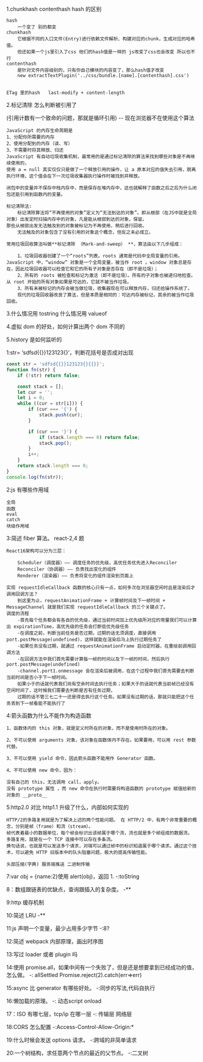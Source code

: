 1.chunkhash contenthash hash 的区别
```text
hash 
    一个变了 别的都变
chunkhash  
    它根据不同的入口文件(Entry)进行依赖文件解析、构建对应的chunk，生成对应的哈希值。
    但还如果一个js里引入了css 他们的hash值是一样的 js改变了css也会改变 所以也不行
contenthash
    是针对文件内容级别的，只有你自己模块的内容变了，那么hash值才改变
    new extractTextPlugin('../css/bundle.[name].[contenthash].css')


ETag 里的hash   last-modify + content-length
```

2.标记清除 怎么判断被引用了

(引用计数有一个致命的问题，那就是循环引用) -- 现在浏览器不在使用这个算法

```text
JavaScript 的内存生命周期是
1、分配你所需要的内存
2、使用分配到的内存（读、写）
3、不需要时将其释放、归还
JavaScript 有自动垃圾收集机制，最常用的是通过标记清除的算法来找到哪些对象是不再继续使用的，
使用 a = null 其实仅仅只是做了一个释放引用的操作，让 a 原本对应的值失去引用，脱离执行环境，这个值会在下一次垃圾收集器执行操作时被找到并释放。

闭包中的变量并不保存中栈内存中，而是保存在堆内存中，这也就解释了函数之后之后为什么闭包还能引用到函数内的变量。

标记清除法:
    标记清除算法将“不再使用的对象”定义为“无法到达的对象”。即从根部（在JS中就是全局对象）出发定时扫描内存中的对象，凡是能从根部到达的对象，保留。
那些从根部出发无法触及到的对象被标记为不再使用，稍后进行回收。
    无法触及的对象包含了没有引用的对象这个概念，但反之未必成立。

常用垃圾回收算法叫做**标记清除 （Mark-and-sweep） **，算法由以下几步组成：

    1、垃圾回收器创建了一个“roots”列表。roots 通常是代码中全局变量的引用。JavaScript 中，“window” 对象是一个全局变量，被当作 root 。window 对象总是存在，因此垃圾回收器可以检查它和它的所有子对象是否存在（即不是垃圾）；
    2、所有的 roots 被检查和标记为激活（即不是垃圾）。所有的子对象也被递归地检查。从 root 开始的所有对象如果是可达的，它就不被当作垃圾。
    3、所有未被标记的内存会被当做垃圾，收集器现在可以释放内存，归还给操作系统了。
    现代的垃圾回收器改良了算法，但是本质是相同的：可达内存被标记，其余的被当作垃圾回收。
```

3.什么情况用 tostring 什么情况用 valueof

4.虚拟 dom 的好处，如何计算出两个 dom 不同的

5.history 是如何监听的

1:str= ‘sdfsd{{}}123123{}’，判断花括号是否成对出现

```javascript
const str = 'sdfsd{{}}123123{}{{}}';
function fn(str) {
    if (!str) return false;

    const stack = [];
    let cur = '';
    let i = 0;
    while ((cur = str[i])) {
        if (cur === '{') {
            stack.push(cur);
        }

        if (cur === '}') {
            if (stack.length === 0) return false;
            stack.pop();
        }
        i++;
    }
    return stack.length === 0;
}
console.log(fn(str));
```

2:js 有哪些作用域

```text
全局
函数
eval
catch
块级作用域
```

3:简述 fiber 算法。 react-2,4 题

```text
React16架构可以分为三层：

    Scheduler（调度器）—— 调度任务的优先级，高优任务优先进入Reconciler
    Reconciler（协调器）—— 负责找出变化的组件
    Renderer（渲染器）—— 负责将变化的组件渲染到页面上

实现 requestIdleCallback 函数的核心只有一点，如何多次在浏览器空闲时且是渲染后才调用回调方法？
    到这里为止，requestAnimationFrame + 计算帧时间及下一帧时间 + MessageChannel 就是我们实现 requestIdleCallback 的三个关键点了。
调度的流程
    -首先每个任务都会有各自的优先级，通过当前时间加上优先级所对应的常量我们可以计算出 expirationTime，高优先级的任务会打断低优先级任务
    -在调度之前，判断当前任务是否过期，过期的话无须调度，直接调用 port.postMessage(undefined)，这样就能在渲染后马上执行过期任务了
    -如果任务没有过期，就通过 requestAnimationFrame 启动定时器，在重绘前调用回调方法
    -在回调方法中我们首先需要计算每一帧的时间以及下一帧的时间，然后执行 port.postMessage(undefined)
    -channel.port1.onmessage 会在渲染后被调用，在这个过程中我们首先需要去判断当前时间是否小于下一帧时间。
    如果小于的话就代表我们尚有空余时间去执行任务；如果大于的话就代表当前帧已经没有空闲时间了，这时候我们需要去判断是否有任务过期，
    过期的话不管三七二十一还是得去执行这个任务。如果没有过期的话，那就只能把这个任务丢到下一帧看能不能执行了
```

4:箭头函数为什么不能作为构造函数

```text
1、函数体内的 this 对象，就是定义时所在的对象，而不是使用时所在的对象。

2、不可以使用 arguments 对象，该对象在函数体内不存在。如果要用，可以用 rest 参数代替。

3、不可以使用 yield 命令，因此箭头函数不能用作 Generator 函数。

4、不可以使用 new 命令，因为：

没有自己的 this，无法调用 call，apply。
没有 prototype 属性 ，而 new 命令在执行时需要将构造函数的 prototype 赋值给新的对象的 __proto__

```

5:http2.0 对比 http1.1 升级了什么，内部如何实现的

```text
HTTP/2的多路复用就是为了解决上述的两个性能问题。 在 HTTP/2 中，有两个非常重要的概念，分别是帧（frame）和流（stream）。 
帧代表着最小的数据单位，每个帧会标识出该帧属于哪个流，流也就是多个帧组成的数据流。 多路复用，就是在一个 TCP 连接中可以存在多条流。
换句话说，也就是可以发送多个请求，对端可以通过帧中的标识知道属于哪个请求。通过这个技术，可以避免 HTTP 旧版本中的队头阻塞问题，极大的提高传输性能。

头部压缩(字典) 服务端推送 二进制传输
```

7:var obj = {name:2}使用 alert(obj)，返回 1. -:toString

8：数组跟链表的优缺点，查询跟插入的复杂度。 -\*\*

9:http 缓存机制

10:简述 LRU -\*\*

11:js 声明一个变量，最少占用多少字节 -:8?

12:简述 webpack 内部原理，画出时序图

13:写过 loader 或者 plugin 吗

14:使用 promise.all，如果中间有一个失败了，但是还是想要拿到已经成功的值，怎么做。 -: allSettled Promise.reject(2).catch(err=>err)

15:async 比 generator 有哪些好处。 -:同步的写法,代码自执行

16:懒加载的原理。 -: 动态script onload

17：ISO 有哪七层，tcp/ip 在哪一层 -: 传输层 网络层

18:CORS 怎么配置 -:Access-Control-Allow-Origin:\*

19:什么时候会发送 options 请求。 -:跨域的非简单请求

20:一个树结构，求任意两个节点的最近的父节点。 -:二叉树
